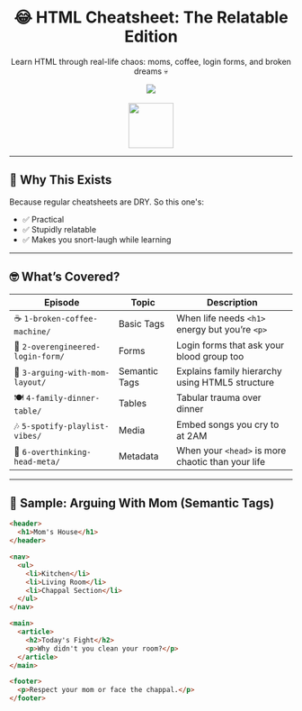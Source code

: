 <div align="center">
  <h1>😂 HTML Cheatsheet: The Relatable Edition</h1>
  <p>Learn HTML through real-life chaos: moms, coffee, login forms, and broken dreams 💀</p>
  <img src="https://img.shields.io/badge/HTML-But%20Make%20It%20Funny-orange?style=for-the-badge&logo=html5" />
  <br><br>
  <img src="https://img.icons8.com/color/96/html-5.png" width="80" />
</div>

---

## 📌 Why This Exists

Because regular cheatsheets are DRY. So this one's:
- ✅ Practical
- ✅ Stupidly relatable
- ✅ Makes you snort-laugh while learning

---

## 🤓 What’s Covered?

| Episode                            | Topic           | Description                                      |
|-----------------------------------|------------------|--------------------------------------------------|
| ☕ `1-broken-coffee-machine/`       | Basic Tags       | When life needs `<h1>` energy but you’re `<p>`   |
| 🔐 `2-overengineered-login-form/`  | Forms            | Login forms that ask your blood group too        |
| 🧓 `3-arguing-with-mom-layout/`     | Semantic Tags    | Explains family hierarchy using HTML5 structure  |
| 🍽️ `4-family-dinner-table/`        | Tables           | Tabular trauma over dinner                       |
| 🎶 `5-spotify-playlist-vibes/`      | Media            | Embed songs you cry to at 2AM                    |
| 🤯 `6-overthinking-head-meta/`      | Metadata         | When your `<head>` is more chaotic than your life |

---

## 🧪 Sample: Arguing With Mom (Semantic Tags)

```html
<header>
  <h1>Mom's House</h1>
</header>

<nav>
  <ul>
    <li>Kitchen</li>
    <li>Living Room</li>
    <li>Chappal Section</li>
  </ul>
</nav>

<main>
  <article>
    <h2>Today's Fight</h2>
    <p>Why didn't you clean your room?</p>
  </article>
</main>

<footer>
  <p>Respect your mom or face the chappal.</p>
</footer>

